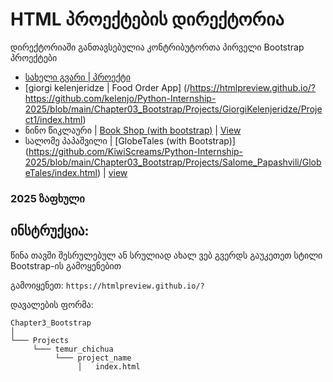 # HTML პროექტების დირექტორია

დირექტორიაში განთავსებულია კონტრიბუტორთა პირველი Bootstrap პროექტები

- [სახელი გვარი | პროექტი](/მისამართი)
- [giorgi kelenjeridze | Food Order App] (/https://htmlpreview.github.io/?https://github.com/kelenjo/Python-Internship-2025/blob/main/Chapter03_Bootstrap/Projects/GiorgiKelenjeridze/Project1/index.html)
- ნინო წიკლაური | [Book Shop (with bootstrap)](/Chapter03_Bootstrap/Projects/Nino_Tsiklauri/Book_Shop/index.html) | [View](https://htmlpreview.github.io/?https://github.com/Tsiklaurii/Python-Internship-2025/blob/main/Chapter03_Bootstrap/Projects/Nino_Tsiklauri/Book_Shop/index.html)
- სალომე პაპაშვილი | [GlobeTales (with Bootstrap)] (https://github.com/KiwiScreams/Python-Internship-2025/blob/main/Chapter03_Bootstrap/Projects/Salome_Papashvili/GlobeTales/index.html) | [view](https://htmlpreview.github.io/?https://github.com/KiwiScreams/Python-Internship-2025/blob/main/Chapter03_Bootstrap/Projects/Salome_Papashvili/GlobeTales/index.html)

### 2025 ზაფხული

## ინსტრუქცია:

წინა თავში შესრულებულ ან სრულიად ახალ ვებ გვერდს გაუკეთეთ სტილი Bootstrap-ის გამოყენებით

გამოიყენეთ: `https://htmlpreview.github.io/?`

დავალების ფორმა:


```
Chapter3_Bootstrap
│   
└─── Projects
     └─── temur_chichua
          └─── project_name
               │   index.html
```

